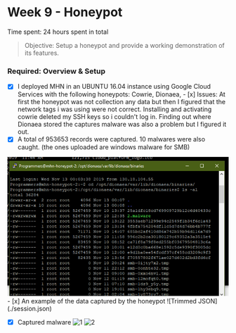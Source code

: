 # Week 9 - Honeypot

Time spent: 24 hours spent in total

> Objective: Setup a honeypot and provide a working demonstration of its features.

### Required: Overview & Setup

- [x] I deployed MHN in an UBUNTU 16.04 instance using Google Cloud Services with the following honeypots: Cowrie, Dionaea, - [x] Issues:
	At first the honeypot was not collection any data but then I figured that the network tags i was using were not correct.
	Installing and activating cowrie deleted my SSH keys so i couldn't log in.
	Finding out where Dionaea stored the captures malware was also a problem but I figured it out.
- [x] A total of 953653 records were captured. 10 malwares were also caught. (the ones uploaded are windows malware for SMB)
<img src="malware.png">
- [x] An example of the data captured by the honeypot 
![Trimmed JSON](./session.json)
  
- [x] Captured malware ![1](./1.malware) ![2](./2.malware)
